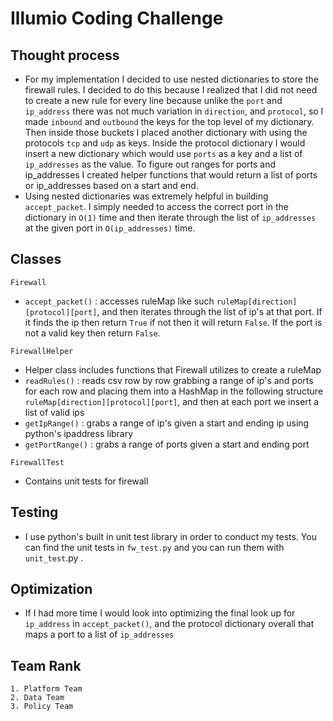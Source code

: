 # Illumio Coding Challenge
## Thought process
* For my implementation I decided to use nested dictionaries to store the firewall rules. I decided to do this because I realized that I did not need to create a new rule for every line because unlike the `port` and `ip_address` there was not much variation in `direction`, and `protocol`, so I made `inbound` and `outbound` the keys for the top level of my dictionary. Then inside those buckets I placed another dictionary with using the protocols `tcp` and `udp` as keys. Inside the protocol dictionary I would insert a new dictionary which would use `ports` as a key and a list of `ip_addresses` as the value. To figure out ranges for ports and ip_addresses I created helper functions that would return a list of ports or ip_addresses based on a start and end. 
* Using nested dictionaries was extremely helpful in building `accept_packet`. I simply needed to access the correct port in the dictionary in `O(1)` time and then iterate through the list of `ip_addresses` at the given port in `O(ip_addresses)` time.  

## Classes
`Firewall`
* `accept_packet()` : accesses ruleMap like such `ruleMap[direction][protocol][port]`, and then iterates through the list of ip's at that port. If it finds the ip then return `True` if not then it will return `False`. If the port is not a valid key then return `False`.

`FirewallHelper`
* Helper class includes functions that Firewall utilizes to create a ruleMap
* `readRules()` : reads csv row by row grabbing a range of ip's and ports for each row and placing them into a HashMap in the following structure `ruleMap[direction][protocol][port]`, and then at each port we insert a list of valid ips
* `getIpRange()` : grabs a range of ip's given a start and ending ip using python's ipaddress library
* `getPortRange()` : grabs a range of ports given a start and ending port

`FirewallTest`
* Contains unit tests for firewall

## Testing
* I use python's built in unit test library in order to conduct my tests. You can find the unit tests in `fw_test.py` and you can run them with `unit_test`.py .

## Optimization
* If I had more time I would look into optimizing the final look up for `ip_address` in `accept_packet()`, and the protocol dictionary overall that maps a port to a list of `ip_addresses`

## Team Rank
    1. Platform Team
    2. Data Team
    3. Policy Team